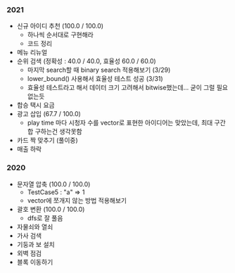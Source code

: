 ### 2021
- 신규 아이디 추천 (100.0 / 100.0)
    - 하나씩 순서대로 구현해라
    - 코드 정리 
- 메뉴 리뉴얼
- 순위 검색 (정확성 : 40.0 / 40.0, 효율성 60.0 / 60.0)   
    - 마지막 search할 때 binary search 적용해보기 (3/29)
    - lower_bound() 사용해서 효율성 테스트 성공 (3/31)
    - 효율성 테스트라고 해서 데이터 크기 고려해서 bitwise했는데... 굳이 그럴 필요 없는듯
- 합승 택시 요금
- 광고 삽입 (67.7 / 100.0)   
    - play time 마다 시청자 수를 vector로 표현한 아이디어는 맞았는데, 최대 구간합 구하는건 생각못함
- 카드 짝 맞추기 (풀이중)
- 매출 하락 

### 2020
- 문자열 압축 (100.0 / 100.0)
    - TestCase5 : "a" => 1
    - vector에 쪼개지 않는 방법 적용해보기
- 괄호 변환 (100.0 / 100.0)   
    - dfs로 잘 풀음
- 자물쇠와 열쇠
- 가사 검색
- 기둥과 보 설치
- 외벽 점검
- 블록 이동하기
